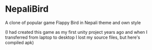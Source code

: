 # NepaliBird
A clone of popular game Flappy Bird in Nepali theme and own style

(I had created this game as my first unity project years ago and when I transferred from laptop to desktop I lost my source files, but here's compiled apk)
